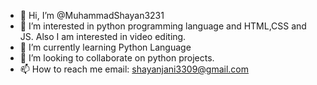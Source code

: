 - 👋 Hi, I’m @MuhammadShayan3231
- 👀 I’m interested in python programming language and HTML,CSS and JS. Also I am interested in video editing.
- 🌱 I’m currently learning Python Language
- 💞️ I’m looking to collaborate on python projects.
- 📫 How to reach me email: shayanjani3309@gmail.com

<!---
MuhammadShayan3231/MuhammadShayan3231 is a ✨ special ✨ repository because its `README.md` (this file) appears on your GitHub profile.
You can click the Preview link to take a look at your changes.
--->
